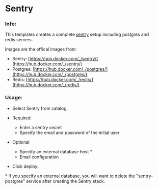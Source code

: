# Sentry


### Info:
 This templates creates a complete [sentry](https://github.com/getsentry/sentry) setup including postgres and redis servers.

 Images are the offical images from:
 * Sentry: [https://hub.docker.com/_/sentry/](https://hub.docker.com/_/sentry/)
 * Postgres: [https://hub.docker.com/_/postgres/](https://hub.docker.com/_/postgres/)
 * Redis: [https://hub.docker.com/_/redis/](https://hub.docker.com/_/redis/)

### Usage:

 * Select Sentry from catalog.

 * Required
   * Enter a sentry secret
   * Specify the email and password of the initial user

 * Optional
   * Specify an external database host \*
   * Email configuration

 * Click deploy.

\* If you specify an external database, you will want to delete the "sentry-postgres" service after creating the Sentry stack.
